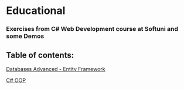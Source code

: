 # Educational

### Exercises from C# Web Development course at Softuni and some Demos

## Table of contents:

[Databases Advanced - Entity Framework](/CSharpDB)

[C# OOP](/CSharpOOP)
